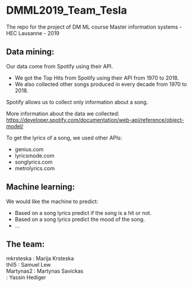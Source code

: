 # DMML2019_Team_Tesla
The repo for the project of DM ML course
Master information systems - HEC Lausanne - 2019

## Data mining:

Our data come from Spotify using their API.

- We got the Top Hits from Spotify using their API from 1970 to 2018.
- We also collected other songs produced in every decade from 1970 to 2018.

Spotify allows us to collect only information about a song.

More information about the data we collected:  
https://developer.spotify.com/documentation/web-api/reference/object-model/

To get the lyrics of a song, we used other APIs:
- genius.com
- lyricsmode.com
- songlyrics.com
- metrolyrics.com

## Machine learning:

We would like the machine to predict:

- Based on a song lyrics predict if the song is a hit or not.
- Based on a song lyrics predict the mood of the song.
- ...



## The team:

mkrsteska : Marija Krsteska  
thil5 : Samuel Lew  
Martynas2 : Martynas Savickas  
 : Yassin Hediger